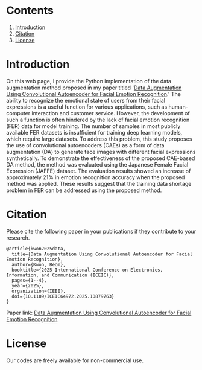 # Contents
1. [Introduction](#introduction)
2. [Citation](#citation)
3. [License](#license)

# Introduction

On this web page, I provide the Python implementation of the data augmentation method proposed in my paper titled '[Data Augmentation Using Convolutional Autoencoder for Facial Emotion Recognition](https://doi.org/10.1109/ICEIC64972.2025.10879763).' The ability to recognize the emotional state of users from their facial expressions is a useful function for various applications, such as human-computer interaction and customer service. However, the development of such a function is often hindered by the lack of facial emotion recognition (FER) data for model training. The number of samples in most publicly available FER datasets is insufficient for training deep learning models, which require large datasets. To address this problem, this study proposes the use of convolutional autoencoders (CAEs) as a form of data augmentation (DA) to generate face images with different facial expressions synthetically. To demonstrate the effectiveness of the proposed CAE-based DA method, the method was evaluated using the Japanese Female Facial Expression (JAFFE) dataset. The evaluation results showed an increase of approximately 21% in emotion recognition accuracy when the proposed method was applied. These results suggest that the training data shortage problem in FER can be addressed using the proposed method.

# Citation

Please cite the following paper in your publications if they contribute to your research.

```
@article{kwon2025data,
  title={Data Augmentation Using Convolutional Autoencoder for Facial Emotion Recognition},
  author={Kwon, Beom},
  booktitle={2025 International Conference on Electronics, Information, and Communication (ICEIC)},
  pages={1--4},
  year={2025},
  organization={IEEE},  
  doi={10.1109/ICEIC64972.2025.10879763}
}
```
Paper link: [Data Augmentation Using Convolutional Autoencoder for Facial Emotion Recognition](https://doi.org/10.1109/ICEIC64972.2025.10879763)

# License

Our codes are freely available for non-commercial use.
